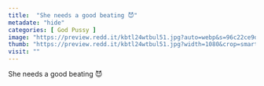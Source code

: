 ```yaml
---
title:  "She needs a good beating 😈"
metadate: "hide"
categories: [ God Pussy ]
image: "https://preview.redd.it/kbtl24wtbul51.jpg?auto=webp&s=96c22ce9dc0c39b7b8ee06b4dba61ea33bcd1760"
thumb: "https://preview.redd.it/kbtl24wtbul51.jpg?width=1080&crop=smart&auto=webp&s=1d42dc94308eaeeac97e58cdc3d7f5bd1088a7cf"
visit: ""
---
```

She needs a good beating 😈
